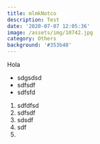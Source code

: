 ```yaml
---
title: mlmkNotco
description: Test
date: '2020-07-07 12:05:36'
image: /assets/img/10742.jpg
category: Others
background: '#353b48'
---
```

Hola

* sdgsdsd
* sdfsdf
* sdfsfd

1. sdfdfsd
2. sdfsdf
3. sdsdf
4. sdf
5.
